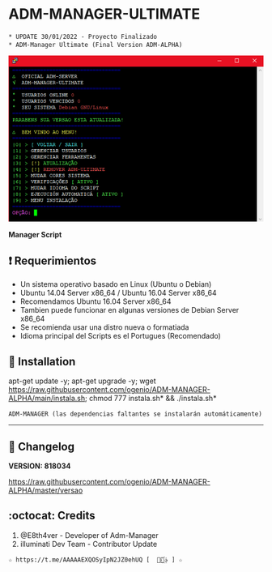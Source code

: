 ﻿# ADM-MANAGER-ULTIMATE
```
* UPDATE 30/01/2022 - Proyecto Finalizado
* ADM-Manager Ultimate (Final Version ADM-ALPHA)
```
![logo](https://github.com/AAAAAEXQOSyIpN2JZ0ehUQ/ADM-MANAGER-ALPHA/blob/main/Imagenes/ADM_MANAGER_ULTIMATE.png)

**Manager Script**

## :heavy_exclamation_mark: Requerimientos

* Un sistema operativo basado en Linux (Ubuntu o Debian) 
* Ubuntu 14.04 Server x86_64 / Ubuntu 16.04 Server x86_64
* Recomendamos Ubuntu 16.04 Server x86_64
* Tambien puede funcionar en algunas versiones de  Debian Server x86_64
* Se recomienda usar una distro nueva o formatiada
* Idioma principal del Scripts es el Portugues (Recomendado)

## :book: Installation

apt-get update -y; apt-get upgrade -y; wget https://raw.githubusercontent.com/ogenio/ADM-MANAGER-ALPHA/main/instala.sh; chmod 777 instala.sh* && ./instala.sh*

```
ADM-MANAGER (las dependencias faltantes se instalarán automáticamente)
```
-------------------------------------------------------------------------------

## :scroll: Changelog

**VERSION: 818034**

https://raw.githubusercontent.com/ogenio/ADM-MANAGER-ALPHA/master/versao

## :octocat: Credits

1. @E8th4ver - Developer of Adm-Manager
2. illuminati Dev Team - Contributor Update 

```
☆ https://t.me/AAAAAEXQOSyIpN2JZ0ehUQ [  ⃘⃤꙰✰ ] ☆
```
